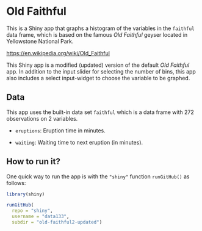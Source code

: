 # Old Faithful

This is a Shiny app that graphs a histogram of the variables in the `faithful`
data frame, which is based on the famous _Old Faithful_ geyser located in 
Yellowstone National Park.

<https://en.wikipedia.org/wiki/Old_Faithful>

This Shiny app is a modified (updated) version of the default _Old Faithful_
app. In addition to the input slider for selecting the number of bins, this
app also includes a select input-widget to choose the variable to be graphed.


## Data

This app uses the built-in data set `faithful` which is a data frame with
272 observations on 2 variables.

- `eruptions`: Eruption time in minutes.

- `waiting`: Waiting time to next eruption (in minutes).


## How to run it?

One quick way to run the app is with the `"shiny"` function `runGitHub()` as follows:

```R
library(shiny)

runGitHub(
  repo = "shiny", 
  username = "data133", 
  subdir = "old-faithful2-updated")
```

